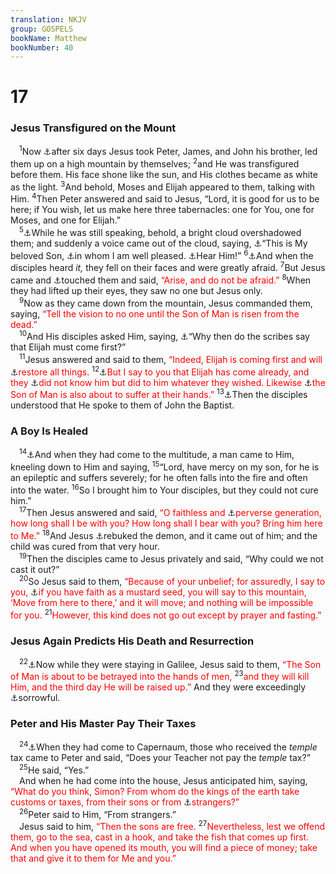 ```yaml
---
translation: NKJV
group: GOSPELS
bookName: Matthew 
bookNumber: 40
---
```


<div class="title"><h1>17</h1><h3>Jesus Transfigured on the Mount</h3></div>
<span class="verse mat_17_1"> <sup>1</sup>Now <a data-toggle="tooltip" data-placement="bottom" title="Matt. 17:1–8; Mark 9:2–8; Luke 9:28–36">⚓</a>after six days Jesus took Peter, James, and John his brother, led them up on a high mountain by themselves; </span>
<span class="verse mat_17_2"><sup>2</sup>and He was transfigured before them. His face shone like the sun, and His clothes became as white as the light. </span>
<span class="verse mat_17_3"><sup>3</sup>And behold, Moses and Elijah appeared to them, talking with Him. </span>
<span class="verse mat_17_4"><sup>4</sup>Then Peter answered and said to Jesus, “Lord, it is good for us to be here; if You wish, let us make here three tabernacles: one for You, one for Moses, and one for Elijah.”<br/></span>
<span class="verse mat_17_5"> <sup>5</sup><a data-toggle="tooltip" data-placement="bottom" title="2 Pet. 1:17">⚓</a>While he was still speaking, behold, a bright cloud overshadowed them; and suddenly a voice came out of the cloud, saying, <a data-toggle="tooltip" data-placement="bottom" title="Ps. 2:7; Matt. 3:17; Mark 1:11; Luke 1:35; 3:22; (John 12:28–30)">⚓</a>“This is My beloved Son, <a data-toggle="tooltip" data-placement="bottom" title="Is. 42:1; Matt. 3:17; 12:18; 2 Pet. 1:17">⚓</a>in whom I am well pleased. <a data-toggle="tooltip" data-placement="bottom" title="(Deut. 18:15, 19; Acts 3:22, 23)">⚓</a>Hear Him!” </span>
<span class="verse mat_17_6"><sup>6</sup><a data-toggle="tooltip" data-placement="bottom" title="2 Pet. 1:18">⚓</a>And when the disciples heard <i>it,</i> they fell on their faces and were greatly afraid. </span>
<span class="verse mat_17_7"><sup>7</sup>But Jesus came and <a data-toggle="tooltip" data-placement="bottom" title="Dan. 8:18">⚓</a>touched them and said, <font color="red">“Arise, and do not be afraid.”</font></span>
<span class="verse mat_17_8"><sup>8</sup>When they had lifted up their eyes, they saw no one but Jesus only.<br/></span>
<span class="verse mat_17_9"> <sup>9</sup>Now as they came down from the mountain, Jesus commanded them, saying, <font color="red">“Tell the vision to no one until the Son of Man is risen from the dead.”</font><br/></span>
<span class="verse mat_17_10"> <sup>10</sup>And His disciples asked Him, saying, <a data-toggle="tooltip" data-placement="bottom" title="Mal. 4:5; Matt. 11:14; 16:14; Mark 9:11">⚓</a>“Why then do the scribes say that Elijah must come first?”<br/></span>
<span class="verse mat_17_11"> <sup>11</sup>Jesus answered and said to them, <font color="red">“Indeed, Elijah is coming first and will </font><a data-toggle="tooltip" data-placement="bottom" title="(Mal. 4:6); Luke 1:17">⚓</a><font color="red">restore all things.</font></span>
<span class="verse mat_17_12"><sup>12</sup><a data-toggle="tooltip" data-placement="bottom" title="Matt. 11:14; Mark 9:12, 13">⚓</a><font color="red">But I say to you that Elijah has come already, and they </font><a data-toggle="tooltip" data-placement="bottom" title="Matt. 14:3, 10">⚓</a><font color="red">did not know him but did to him whatever they wished. Likewise </font><a data-toggle="tooltip" data-placement="bottom" title="Matt. 16:21">⚓</a><font color="red">the Son of Man is also about to suffer at their hands.”</font></span>
<span class="verse mat_17_13"><sup>13</sup><a data-toggle="tooltip" data-placement="bottom" title="Matt. 11:14">⚓</a>Then the disciples understood that He spoke to them of John the Baptist.<br/></span>
<div class="title"><h3>A Boy Is Healed</h3></div>
<span class="verse mat_17_14"> <sup>14</sup><a data-toggle="tooltip" data-placement="bottom" title="Matt. 17:14–19; Mark 9:14–28; Luke 9:37–42">⚓</a>And when they had come to the multitude, a man came to Him, kneeling down to Him and saying, </span>
<span class="verse mat_17_15"><sup>15</sup>“Lord, have mercy on my son, for he is an epileptic and suffers severely; for he often falls into the fire and often into the water. </span>
<span class="verse mat_17_16"><sup>16</sup>So I brought him to Your disciples, but they could not cure him.”<br/></span>
<span class="verse mat_17_17"> <sup>17</sup>Then Jesus answered and said, <font color="red">“O faithless and </font><a data-toggle="tooltip" data-placement="bottom" title="Deut. 32:5; Phil. 2:15">⚓</a><font color="red">perverse generation, how long shall I be with you? How long shall I bear with you? Bring him here to Me.”</font></span>
<span class="verse mat_17_18"><sup>18</sup>And Jesus <a data-toggle="tooltip" data-placement="bottom" title="Luke 4:41">⚓</a>rebuked the demon, and it came out of him; and the child was cured from that very hour.<br/></span>
<span class="verse mat_17_19"> <sup>19</sup>Then the disciples came to Jesus privately and said, “Why could we not cast it out?”<br/></span>
<span class="verse mat_17_20"> <sup>20</sup>So Jesus said to them, <font color="red">“Because of your unbelief; for assuredly, I say to you, </font><a data-toggle="tooltip" data-placement="bottom" title="Matt. 21:21; Mark 11:23; Luke 17:6; (1 Cor. 12:9)">⚓</a><font color="red">if you have faith as a mustard seed, you will say to this mountain, ‘Move from here to there,’ and it will move; and nothing will be impossible for you.</font></span>
<span class="verse mat_17_21"><sup>21</sup><font color="red">However, this kind does not go out except by prayer and fasting.”</font><br/></span>
<div class="title"><h3>Jesus Again Predicts His Death and Resurrection</h3></div>
<span class="verse mat_17_22"> <sup>22</sup><a data-toggle="tooltip" data-placement="bottom" title="Matt. 16:21; 26:57; Mark 8:31; Luke 9:22, 44; John 18:12">⚓</a>Now while they were staying in Galilee, Jesus said to them, <font color="red">“The Son of Man is about to be betrayed into the hands of men,</font></span>
<span class="verse mat_17_23"><sup>23</sup><font color="red">and they will kill Him, and the third day He will be raised up.”</font> And they were exceedingly <a data-toggle="tooltip" data-placement="bottom" title="Matt. 26:22; 27:50; Luke 23:46; 24:46; John 16:6; 19:30; Acts 10:40">⚓</a>sorrowful.<br/></span>
<div class="title"><h3>Peter and His Master Pay Their Taxes</h3></div>
<span class="verse mat_17_24"> <sup>24</sup><a data-toggle="tooltip" data-placement="bottom" title="Mark 9:33">⚓</a>When they had come to Capernaum, those who received the <i>temple</i> tax came to Peter and said, “Does your Teacher not pay the <i>temple</i> tax?”<br/></span>
<span class="verse mat_17_25"> <sup>25</sup>He said, “Yes.”<br/> And when he had come into the house, Jesus anticipated him, saying, <font color="red">“What do you think, Simon? From whom do the kings of the earth take customs or taxes, from their sons or from </font><a data-toggle="tooltip" data-placement="bottom" title="(Is. 60:10–17)">⚓</a><font color="red">strangers?”</font><br/></span>
<span class="verse mat_17_26"> <sup>26</sup>Peter said to Him, “From strangers.”<br/> Jesus said to him, <font color="red">“Then the sons are free.</font></span>
<span class="verse mat_17_27"><sup>27</sup><font color="red">Nevertheless, lest we offend them, go to the sea, cast in a hook, and take the fish that comes up first. And when you have opened its mouth, you will find a piece of money; take that and give it to them for Me and you.”</font><br/></span>
